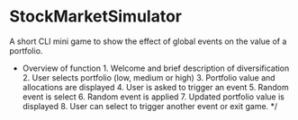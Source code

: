 # StockMarketSimulator
A short CLI mini game to show the effect of global events on the value of a portfolio.

* Overview of function
         1. Welcome and brief description of diversification
         2. User selects portfolio (low, medium or high)
         3. Portfolio value and allocations are displayed
         4. User is asked to trigger an event
         5. Random event is select
         6. Random event is applied
         7. Updated portfolio value is displayed
         8. User can select to trigger another event or exit game.
        */

